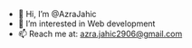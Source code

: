 - 👋 Hi, I’m @AzraJahic
- 👀 I’m interested in Web development
- 📫 Reach me at: azra.jahic2906@gmail.com

<!---
AzraJahic/AzraJahic is a ✨ special ✨ repository because its `README.md` (this file) appears on your GitHub profile.
You can click the Preview link to take a look at your changes.
--->
